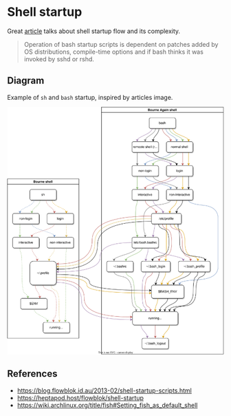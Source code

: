 # Shell startup

Great [article] talks about shell startup flow and its complexity.

> Operation of bash startup scripts is dependent on patches added by OS
> distributions, compile-time options and if bash thinks it was invoked by sshd
> or rshd.

## Diagram

Example of `sh` and `bash` startup, inspired by articles image.

![diagram][diagram]

## References

- <https://blog.flowblok.id.au/2013-02/shell-startup-scripts.html>
- <https://heptapod.host/flowblok/shell-startup>
- <https://wiki.archlinux.org/title/fish#Setting_fish_as_default_shell>

[diagram]: ./shell_startup.svg
[article]: https://blog.flowblok.id.au/2013-02/shell-startup-scripts.html
